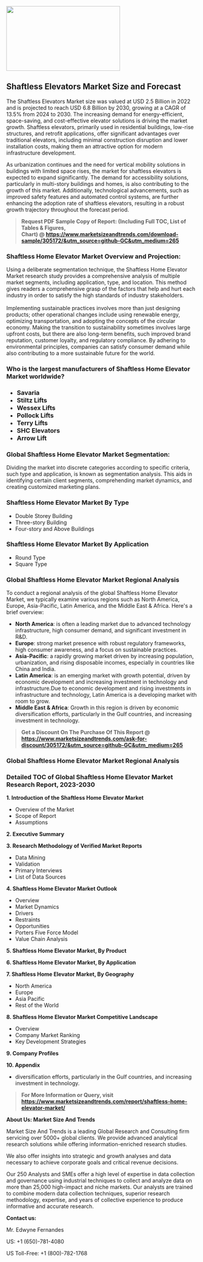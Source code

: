 <p><img class="alignnone size-medium wp-image-20088" src="https://ffe5etoiles.com/wp-content/uploads/2024/12/MST1-300x171.png" alt="" width="300" height="171" /></p><h2>Shaftless Elevators Market Size and Forecast</h2><p>The Shaftless Elevators Market size was valued at USD 2.5 Billion in 2022 and is projected to reach USD 6.8 Billion by 2030, growing at a CAGR of 13.5% from 2024 to 2030. The increasing demand for energy-efficient, space-saving, and cost-effective elevator solutions is driving the market growth. Shaftless elevators, primarily used in residential buildings, low-rise structures, and retrofit applications, offer significant advantages over traditional elevators, including minimal construction disruption and lower installation costs, making them an attractive option for modern infrastructure development.</p><p>As urbanization continues and the need for vertical mobility solutions in buildings with limited space rises, the market for shaftless elevators is expected to expand significantly. The demand for accessibility solutions, particularly in multi-story buildings and homes, is also contributing to the growth of this market. Additionally, technological advancements, such as improved safety features and automated control systems, are further enhancing the adoption rate of shaftless elevators, resulting in a robust growth trajectory throughout the forecast period.</p></p><blockquote id="" class=""><strong>Request PDF Sample Copy of Report: (Including Full TOC, List of Tables &amp; Figures, Chart)&nbsp;@&nbsp;<strong><a href="https://www.marketsizeandtrends.com/download-sample/305172/&utm_source=github-GC&utm_medium=265" target="_blank">https://www.marketsizeandtrends.com/download-sample/305172/&utm_source=github-GC&utm_medium=265</a></strong></strong></blockquote><h3 id="" class="">Shaftless Home Elevator Market&nbsp;Overview and Projection:</h3><p id="" class="">Using a deliberate segmentation technique, the Shaftless Home Elevator Market research study provides a comprehensive analysis of multiple market segments, including application, type, and location. This method gives readers a comprehensive grasp of the factors that help and hurt each industry in order to satisfy the high standards of industry stakeholders. <br /> <br />Implementing sustainable practices involves more than just designing products; other operational changes include using renewable energy, optimizing transportation, and adopting the concepts of the circular economy. Making the transition to sustainability sometimes involves large upfront costs, but there are also long-term benefits, such improved brand reputation, customer loyalty, and regulatory compliance. By adhering to environmental principles, companies can satisfy consumer demand while also contributing to a more sustainable future for the world.</p><h3 id="" class="">Who is the largest manufacturers of&nbsp;Shaftless Home Elevator Market worldwide?</h3><h3 class=""><p><ul><li>Savaria </li><li> Stiltz Lifts </li><li> Wessex Lifts </li><li> Pollock Lifts </li><li> Terry Lifts </li><li> SHC Elevators </li><li> Arrow Lift</li></ul></p></h3><h3 id="" class="">Global&nbsp;Shaftless Home Elevator Market Segmentation:</h3><p id="" class="">Dividing the market into discrete categories according to specific criteria, such type and application, is known as segmentation analysis. This aids in identifying certain client segments, comprehending market dynamics, and creating customized marketing plans.</p><h3 id="" class="">Shaftless Home Elevator Market&nbsp;By Type</h3><p><p><ul><li>Double Storey Building</li><li> Three-story Building</li><li> Four-story and Above Buildings</p></li></ul></p></p><h3 id="" class="">Shaftless Home Elevator Market&nbsp;By Application</h3><p class=""><p><ul><li>Round Type</li><li> Square Type</li></ul></p></p><h3 id="" class="">Global Shaftless Home Elevator Market Regional Analysis</h3><p id="" class="">To conduct a regional analysis of the global Shaftless Home Elevator Market, we typically examine various regions such as North America, Europe, Asia-Pacific, Latin America, and the Middle East &amp; Africa. Here's a brief overview:</p><ul><li><strong>North America</strong>: is often a leading market due to advanced technology infrastructure, high consumer demand, and significant investment in R&amp;D.</li><li><strong>Europe</strong>: strong market presence with robust regulatory frameworks, high consumer awareness, and a focus on sustainable practices.</li><li><strong>Asia-Pacific</strong>: a rapidly growing market driven by increasing population, urbanization, and rising disposable incomes, especially in countries like China and India.</li><li><strong>Latin America</strong>: is an emerging market with growth potential, driven by economic development and increasing investment in technology and infrastructure.Due to economic development and rising investments in infrastructure and technology, Latin America is a developing market with room to grow.</li><li><strong>Middle East &amp; Africa</strong>: Growth in this region is driven by economic diversification efforts, particularly in the Gulf countries, and increasing investment in technology.</li></ul><blockquote id="" class=""><strong>Get a Discount On The Purchase Of This Report @ <strong><a href="https://www.marketsizeandtrends.com/ask-for-discount/305172/&utm_source=github-GC&utm_medium=265" target="_blank">https://www.marketsizeandtrends.com/ask-for-discount/305172/&utm_source=github-GC&utm_medium=265</a></strong></strong></blockquote><h3 id="" class="">Global Shaftless Home Elevator Market Regional Analysis</h3><h3 id="" class="">Detailed TOC of Global Shaftless Home Elevator Market Research Report, 2023-2030</h3><p id="" class=""><strong>1. Introduction of the Shaftless Home Elevator Market</strong></p><ul><li>Overview of the Market</li><li>Scope of Report</li><li>Assumptions</li></ul><p id="" class=""><strong>2. Executive Summary</strong></p><p id="" class=""><strong>3. Research Methodology of Verified Market Reports</strong></p><ul><li>Data Mining</li><li>Validation</li><li>Primary Interviews</li><li>List of Data Sources</li></ul><p id="" class=""><strong>4. Shaftless Home Elevator Market Outlook</strong></p><ul><li>Overview</li><li>Market Dynamics</li><li>Drivers</li><li>Restraints</li><li>Opportunities</li><li>Porters Five Force Model</li><li>Value Chain Analysis</li></ul><p id="" class=""><strong>5. Shaftless Home Elevator Market, By Product</strong></p><p id="" class=""><strong>6. Shaftless Home Elevator Market, By Application</strong></p><p id="" class=""><strong>7. Shaftless Home Elevator Market, By Geography</strong></p><ul><li>North America</li><li>Europe</li><li>Asia Pacific</li><li>Rest of the World</li></ul><p id="" class=""><strong>8. Shaftless Home Elevator Market Competitive Landscape</strong></p><ul><li>Overview</li><li>Company Market Ranking</li><li>Key Development Strategies</li></ul><p id="" class=""><strong>9. Company Profiles</strong></p><p id="" class=""><strong>10. Appendix</strong></p><ul><li>diversification efforts, particularly in the Gulf countries, and increasing investment in technology.</li></ul><blockquote id="" class=""><strong>For More Information or Query, visit <strong><strong><a href="https://www.marketsizeandtrends.com/report/shaftless-home-elevator-market/" target="_blank">https://www.marketsizeandtrends.com/report/shaftless-home-elevator-market/</a></strong></strong></strong></blockquote><p id="" class=""><strong>About Us: Market Size And Trends</strong></p><p id="" class="">Market Size And Trends is a leading Global Research and Consulting firm servicing over 5000+ global clients. We provide advanced analytical research solutions while offering information-enriched research studies.</p><p id="" class="">We also offer insights into strategic and growth analyses and data necessary to achieve corporate goals and critical revenue decisions.</p><p id="" class="">Our 250 Analysts and SMEs offer a high level of expertise in data collection and governance using industrial techniques to collect and analyze data on more than 25,000 high-impact and niche markets. Our analysts are trained to combine modern data collection techniques, superior research methodology, expertise, and years of collective experience to produce informative and accurate research.</p><p id="" class=""><strong>Contact us:</strong></p><p id="" class="">Mr. Edwyne Fernandes</p><p id="" class="">US: +1 (650)-781-4080</p><p id="" class="">US Toll-Free: +1 (800)-782-1768</p>
